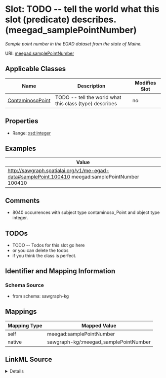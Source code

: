 

# Slot: TODO -- tell the world what this slot (predicate) describes. (meegad_samplePointNumber)


_Sample point number in the EGAD dataset from the state of Maine._





URI: [meegad:samplePointNumber](http://sawgraph.spatialai.org/v1/me-egad#samplePointNumber)



<!-- no inheritance hierarchy -->





## Applicable Classes

| Name | Description | Modifies Slot |
| --- | --- | --- |
| [ContaminosoPoint](../classes/ContaminosoPoint.md) | TODO -- tell the world what this class (type) describes |  no  |







## Properties

* Range: [xsd:integer](http://www.w3.org/2001/XMLSchema#integer)






## Examples

| Value |
| --- |
| http://sawgraph.spatialai.org/v1/me-egad-data#samplePoint.100410 meegad:samplePointNumber 100410 |

## Comments

* 8040 occurrences with subject type contaminoso_Point and object type integer.

## TODOs

* TODO -- Todos for this slot go here
* or you can delete the todos
* if you think the class is perfect.

## Identifier and Mapping Information







### Schema Source


* from schema: sawgraph-kg




## Mappings

| Mapping Type | Mapped Value |
| ---  | ---  |
| self | meegad:samplePointNumber |
| native | sawgraph-kg/:meegad_samplePointNumber |




## LinkML Source

<details>
```yaml
name: meegad_samplePointNumber
description: Sample point number in the EGAD dataset from the state of Maine.
title: TODO -- tell the world what this slot (predicate) describes.
todos:
- TODO -- Todos for this slot go here
- or you can delete the todos
- if you think the class is perfect.
comments:
- 8040 occurrences with subject type contaminoso_Point and object type integer.
examples:
- value: http://sawgraph.spatialai.org/v1/me-egad-data#samplePoint.100410 meegad:samplePointNumber
    100410
from_schema: sawgraph-kg
rank: 1000
slot_uri: meegad:samplePointNumber
alias: meegad_samplePointNumber
domain_of:
- contaminoso_Point
range: integer

```
</details>